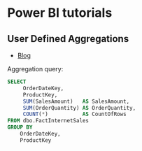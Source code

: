# Power BI tutorials

## User Defined Aggregations

* [Blog](https://dax.tips/2021/09/06/intro-to-power-bi-aggregations/)

Aggregation query:

```sql
SELECT
     OrderDateKey, 
     ProductKey,
     SUM(SalesAmount)   AS SalesAmount,
     SUM(OrderQuantity) AS OrderQuantity,
     COUNT(*)           AS CountOfRows
FROM dbo.FactInternetSales
GROUP BY
    OrderDateKey, 
    ProductKey
```
